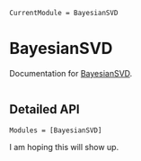 ```@meta
CurrentModule = BayesianSVD
```

# BayesianSVD

Documentation for [BayesianSVD](https://github.com/jsnowynorth/BayesianSVD.jl).

```@index
```

## Detailed API
```@autodocs
Modules = [BayesianSVD]
```

I am hoping this will show up.